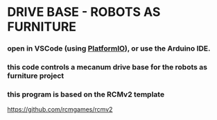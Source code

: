 # DRIVE BASE - ROBOTS AS FURNITURE

### open in VSCode (using [PlatformIO](https://platformio.org/platformio-ide)), or use the Arduino IDE.

### this code controls a mecanum drive base for the robots as furniture project

### this program is based on the RCMv2 template
https://github.com/rcmgames/rcmv2